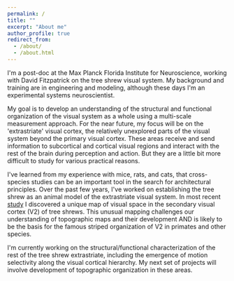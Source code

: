 ```yaml
---
permalink: /
title: ""
excerpt: "About me"
author_profile: true
redirect_from: 
  - /about/
  - /about.html
---
```

I'm a post-doc at the Max Planck Florida Institute for Neuroscience, working with David Fitzpatrick on the tree shrew visual system. My background and training are in engineering and modeling, although these days I'm an experimental systems neuroscientist.

My goal is to develop an understanding of the structural and functional organization of the visual system as a whole using a multi-scale measurement approach. For the near future, my focus will be on the 'extrastriate' visual cortex, the relatively unexplored parts of the visual system beyond the primary visual cortex. These areas receive and send information to subcortical and cortical visual regions and interact with the rest of the brain during perception and action. But they are a little bit more difficult to study for various practical reasons.

I've learned from my experience with mice, rats, and cats, that cross-species studies can be an important tool in the search for architectural principles. Over the past few years, I've worked on establishing the tree shrew as an animal model of the extrastriate visual system. In most recent [study](https://www.biorxiv.org/content/10.1101/2020.12.08.416651v3) I discovered a unique map of visual space in the secondary visual cortex (V2) of tree shrews. This unusual mapping challenges our understanding of topographic maps and their development AND is likely to be the basis for the famous striped organization of V2 in primates and other species.

I'm currently working on the structural/functional characterization of the rest of the tree shrew extrastriate, including the emergence of motion selectivity along the visual cortical hierarchy. My next set of projects will involve development of topographic organization in these areas.
